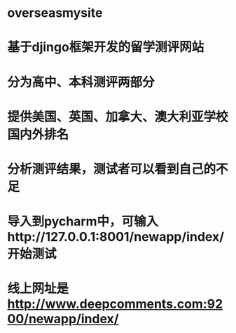 # overseasmysite
# 基于djingo框架开发的留学测评网站
# 分为高中、本科测评两部分
# 提供美国、英国、加拿大、澳大利亚学校国内外排名
# 分析测评结果，测试者可以看到自己的不足
# 导入到pycharm中，可输入http://127.0.0.1:8001/newapp/index/ 开始测试
# 线上网址是 http://www.deepcomments.com:9200/newapp/index/
 
